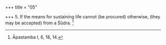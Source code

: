 +++
title = "05"

+++
5. If the means for sustaining life cannot (be procured) otherwise, (they may be accepted) from a Śūdra. [^4] 


[^4]:  Āpastamba I, 6, 18, 14.
